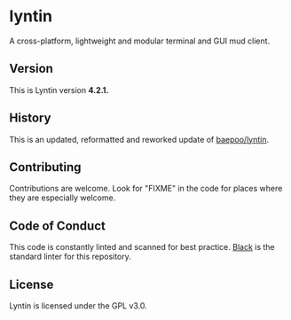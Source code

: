 # lyntin
A cross-platform, lightweight and modular terminal and GUI mud client.

## Version

This is Lyntin version **4.2.1.**

## History

This is an updated, reformatted and reworked update of [baepoo/lyntin](https://github.com/baepoo/lyntin).

## Contributing

Contributions are welcome. Look for "FIXME" in the code for places where they are especially welcome.

## Code of Conduct

This code is constantly linted and scanned for best practice. [Black](https://github.com/psf/black) is the standard linter for this repository.

## License

Lyntin is licensed under the GPL v3.0.
